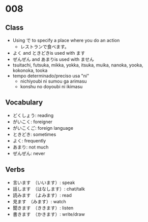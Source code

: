 # 008

## Class

- Using で to specify a place where you do an action
  - レストランで食べます。
- よく and ときどきis used with ます
- ぜんぜん and あまりis used with ません
- tsuitachi, futsuka, mikka, yokka, itsuka, muika, nanoka, yooka, kokonoka, tooka
- tempo determinado/preciso usa "ni"
  - nichiyoubi ni sumou ga arimasu
  - konshu no doyoubi ni ikimasu

## Vocabulary

- どくしょう: reading
- がいこく: foreigner
- がいこくご: foreign language
- ときどき: sometimes
- よく: frequently
- あまり: not much
- ぜんぜん: never

## Verbs

- 言います　（いいます）: speak
- 話します　（はなします）: chat/talk
- 読みます　（よみます）: read
- 見ます　（みます）: watch
- 聞きます　（ききます）: listen
- 書きます　（かきます）: write/draw
